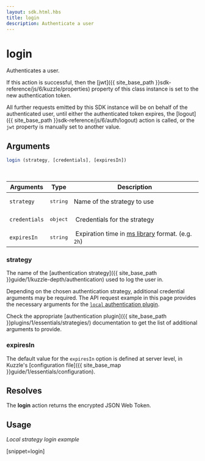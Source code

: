 ```yaml
---
layout: sdk.html.hbs
title: login
description: Authenticate a user
---
```


# login

Authenticates a user.

If this action is successful, then the [jwt]({{ site_base_path }}sdk-reference/js/6/kuzzle/properties) property of this class instance is set to the new authentication token.

All further requests emitted by this SDK instance will be on behalf of the authenticated user, until either the authenticated token expires, the [logout]({{ site_base_path }}sdk-reference/js/6/auth/logout) action is called, or the `jwt` property is manually set to another value.

## Arguments

```javascript
login (strategy, [credentials], [expiresIn])
```

<br/>

| Arguments    | Type    | Description |
|--------------|---------|-------------|
| ``strategy`` | <pre>string</pre> | Name of the strategy to use    |
| ``credentials`` | <pre>object</pre> | Credentials for the strategy |
| ``expiresIn`` | <pre>string</pre> | Expiration time in [ms library](https://www.npmjs.com/package/ms) format. (e.g. `2h`) |

### strategy

The name of the [authentication strategy]({{ site_base_path }}guide/1/kuzzle-depth/authentication) used to log the user in.

Depending on the chosen authentication strategy, additional credential arguments may be required.
The API request example in this page provides the necessary arguments for the [`local` authentication plugin](https://github.com/kuzzleio/kuzzle-plugin-auth-passport-local).

Check the appropriate [authentication plugin]({{ site_base_path }}plugins/1/essentials/strategies/) documentation to get the list of additional arguments to provide.

### expiresIn

The default value for the `expiresIn` option is defined at server level, in Kuzzle's [configuration file]({{ site_base_map }}guide/1/essentials/configuration).

## Resolves

The **login** action returns the encrypted JSON Web Token.

## Usage

_Local strategy login example_

[snippet=login]
